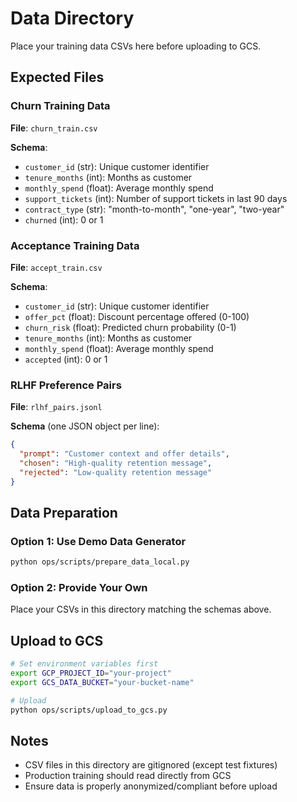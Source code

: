 # Data Directory

Place your training data CSVs here before uploading to GCS.

## Expected Files

### Churn Training Data
**File**: `churn_train.csv`

**Schema**:
- `customer_id` (str): Unique customer identifier
- `tenure_months` (int): Months as customer
- `monthly_spend` (float): Average monthly spend
- `support_tickets` (int): Number of support tickets in last 90 days
- `contract_type` (str): "month-to-month", "one-year", "two-year"
- `churned` (int): 0 or 1

### Acceptance Training Data
**File**: `accept_train.csv`

**Schema**:
- `customer_id` (str): Unique customer identifier
- `offer_pct` (float): Discount percentage offered (0-100)
- `churn_risk` (float): Predicted churn probability (0-1)
- `tenure_months` (int): Months as customer
- `monthly_spend` (float): Average monthly spend
- `accepted` (int): 0 or 1

### RLHF Preference Pairs
**File**: `rlhf_pairs.jsonl`

**Schema** (one JSON object per line):
```json
{
  "prompt": "Customer context and offer details",
  "chosen": "High-quality retention message",
  "rejected": "Low-quality retention message"
}
```

## Data Preparation

### Option 1: Use Demo Data Generator
```bash
python ops/scripts/prepare_data_local.py
```

### Option 2: Provide Your Own
Place your CSVs in this directory matching the schemas above.

## Upload to GCS
```bash
# Set environment variables first
export GCP_PROJECT_ID="your-project"
export GCS_DATA_BUCKET="your-bucket-name"

# Upload
python ops/scripts/upload_to_gcs.py
```

## Notes
- CSV files in this directory are gitignored (except test fixtures)
- Production training should read directly from GCS
- Ensure data is properly anonymized/compliant before upload


